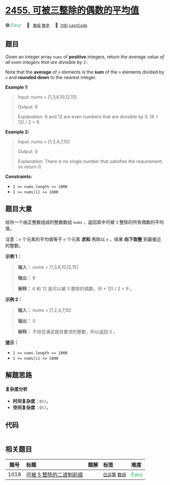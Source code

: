 # [2455. 可被三整除的偶数的平均值](https://2xiao.github.io/leetcode-js/problem/2455.html)

🟢 <font color=#15bd66>Easy</font>&emsp; 🔖&ensp; [`数组`](/tag/array.md) [`数学`](/tag/math.md)&emsp; 🔗&ensp;[`力扣`](https://leetcode.cn/problems/average-value-of-even-numbers-that-are-divisible-by-three) [`LeetCode`](https://leetcode.com/problems/average-value-of-even-numbers-that-are-divisible-by-three)

## 题目

Given an integer array `nums` of **positive** integers, return _the average
value of all even integers that are divisible by_ `3` _._

Note that the **average** of `n` elements is the **sum** of the `n` elements
divided by `n` and **rounded down** to the nearest integer.



**Example 1:**

> Input: nums = [1,3,6,10,12,15]
> 
> Output: 9
> 
> Explanation: 6 and 12 are even numbers that are divisible by 3. (6 + 12) / 2 = 9.

**Example 2:**

> Input: nums = [1,2,4,7,10]
> 
> Output: 0
> 
> Explanation: There is no single number that satisfies the requirement, so return 0.

**Constraints:**

  * `1 <= nums.length <= 1000`
  * `1 <= nums[i] <= 1000`


## 题目大意

给你一个由正整数组成的整数数组 `nums` ，返回其中可被 `3` 整除的所有偶数的平均值。

注意：`n` 个元素的平均值等于 `n` 个元素 **求和** 再除以 `n` ，结果 **向下取整** 到最接近的整数。



**示例 1：**

> 
> 
> 
> 
> 
> **输入：** nums = [1,3,6,10,12,15]
> 
> **输出：** 9
> 
> **解释：** 6 和 12 是可以被 3 整除的偶数。(6 + 12) / 2 = 9 。
> 
> 

**示例 2：**

> 
> 
> 
> 
> 
> **输入：** nums = [1,2,4,7,10]
> 
> **输出：** 0
> 
> **解释：** 不存在满足题目要求的整数，所以返回 0 。
> 
> 



**提示：**

  * `1 <= nums.length <= 1000`
  * `1 <= nums[i] <= 1000`


## 解题思路

#### 复杂度分析

- **时间复杂度**：`O()`，
- **空间复杂度**：`O()`，

## 代码

```javascript

```

## 相关题目

<!-- prettier-ignore -->
| 题号 | 标题 | 题解 | 标签 | 难度 |
| :------: | :------ | :------: | :------ | :------ |
| 1018 | [可被 5 整除的二进制前缀](https://leetcode.com/problems/binary-prefix-divisible-by-5) |  |  [`位运算`](/tag/bit-manipulation.md) [`数组`](/tag/array.md) | <font color=#15bd66>Easy</font> |